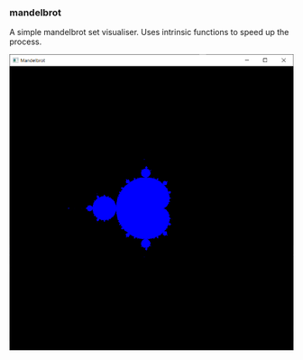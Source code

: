 ### mandelbrot
A simple mandelbrot set visualiser. Uses intrinsic functions to speed up the process.

![screenshot](screenshots/mandelbrot.png)
